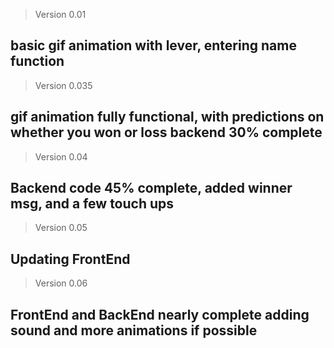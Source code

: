 >Version 0.01 
## basic gif animation with lever, entering name function
>Version 0.035
## gif animation fully functional, with predictions on whether you won or loss backend 30% complete
>Version 0.04 
## Backend code 45% complete, added winner msg, and a few touch ups 
>Version 0.05
## Updating FrontEnd  
>Version 0.06 
## FrontEnd and BackEnd nearly complete adding sound and more animations if possible
